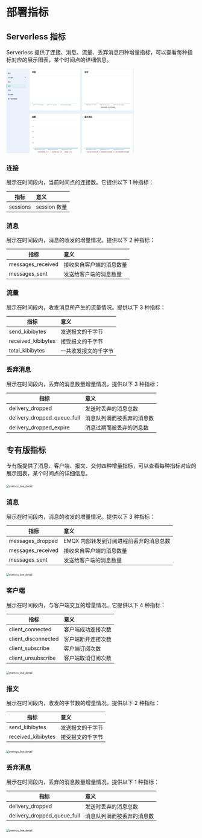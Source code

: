 # 部署指标

## Serverless 指标
Serverless 提供了连接、消息、流量、丢弃消息四种增量指标，可以查看每种指标对应的展示图表，某个时间点的详细信息。

<img src="./_assets/metrics_serverless.png" alt="metrics_line_detail" style="zoom: 33%;" />


### 连接

展示在时间段内，当前时间点的连接数。它提供以下 1 种指标：

| 指标                | 意义               |
| ------------------- | :----------------- |
| sessions    | session 数量 |




### 消息

展示在时间段内，消息的收发的增量情况。提供以下 2 种指标：

| 指标              | 意义                                     |
| ----------------- | :--------------------------------------- |
| messages_received | 接收来自客户端的消息数量                 |
| messages_sent     | 发送给客户端的消息数量                   |



### 流量

展示在时间段内，收发消息所产生的流量情况。提供以下 3 种指标：

| 指标               | 意义             |
| ------------------ | :--------------- |
| send_kibibytes     | 发送报文的千字节 |
| received_kibibytes | 接受报文的千字节 |
| total_kibibytes | 一共收发报文的千字节 |



### 丢弃消息

展示在时间段内，丢弃的消息数量增量情况，提供以下 3 种指标：

| 指标             | 意义                 |
| ---------------- | :------------------- |
| delivery_dropped | 发送时丢弃的消息总数 |
| delivery_dropped_queue_full | 消息队列满而被丢弃的消息数 |
| delivery_dropped_expire | 消息过期而被丢弃的消息数 |

## 专有版指标

专有版提供了消息、客户端、报文、交付四种增量指标，可以查看每种指标对应的展示图表，某个时间点的详细信息。

<img src="./_assets/metrics.png" alt="metrics_line_detail" style="zoom:50%;" />



### 消息

展示在时间段内，消息的收发的增量情况。提供以下 3 种指标：

| 指标              | 意义                                     |
| ----------------- | :--------------------------------------- |
| messages_dropped  | EMQX 内部转发到订阅进程前丢弃的消息总数 |
| messages_received | 接收来自客户端的消息数量                 |
| messages_sent     | 发送给客户端的消息数量                   |

<img src="./_assets/metric_messages.png" alt="metrics_line_detail" style="zoom:50%;" />



### 客户端

展示在时间段内，与客户端交互的增量情况。它提供以下 4 种指标：

| 指标                | 意义               |
| ------------------- | :----------------- |
| client_connected    | 客户端成功连接次数 |
| client_disconnected | 客户端断开连接次数 |
| client_subscribe    | 客户端订阅次数     |
| client_unsubscribe  | 客户端取消订阅次数 |

<img src="./_assets/metric_clients.png" alt="metrics_line_detail" style="zoom:50%;" />



### 报文

展示在时间段内，收发的字节数的增量情况。提供以下 2 种指标：

| 指标               | 意义             |
| ------------------ | :--------------- |
| send_kibibytes     | 发送报文的千字节 |
| received_kibibytes | 接受报文的千字节 |

<img src="./_assets/metric_packages.png" alt="metrics_line_detail" style="zoom:50%;" />



### 丢弃消息

展示在时间段内，丢弃的消息数量增量情况，提供以下 1 种指标：

| 指标             | 意义                 |
| ---------------- | :------------------- |
| delivery_dropped | 发送时丢弃的消息总数 |
| delivery_dropped_queue_full | 消息队列满而被丢弃的消息数 |

<img src="./_assets/metric_delivery.png" alt="metrics_line_detail" style="zoom: 50%;" />


